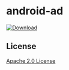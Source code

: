 # android-ad
[ ![Download](https://api.bintray.com/packages/dclickio/maven/ads/images/download.svg) ](https://bintray.com/dclickio/maven/ads/_latestVersion)

License
-------
[Apache 2.0 License](http://www.apache.org/licenses/LICENSE-2.0.html)
